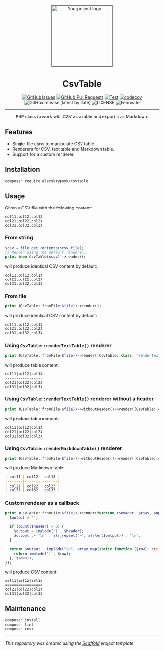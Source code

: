 <p align="center">
  <a href="" rel="noopener">
  <img width=200px height=200px src="https://placehold.jp/000000/ffffff/200x200.png?text=CsvTable&css=%7B%22border-radius%22%3A%22%20100px%22%7D" alt="Yourproject logo"></a>
</p>

<h1 align="center">CsvTable</h1>

<div align="center">

[![GitHub Issues](https://img.shields.io/github/issues/AlexSkrypnyk/CsvTable.svg)](https://github.com/AlexSkrypnyk/CsvTable/issues)
[![GitHub Pull Requests](https://img.shields.io/github/issues-pr/AlexSkrypnyk/CsvTable.svg)](https://github.com/AlexSkrypnyk/CsvTable/pulls)
[![Test](https://github.com/AlexSkrypnyk/CsvTable/actions/workflows/test-php.yml/badge.svg)](https://github.com/AlexSkrypnyk/CsvTable/actions/workflows/test-php.yml)
[![codecov](https://codecov.io/gh/AlexSkrypnyk/CsvTable/graph/badge.svg?token=7WEB1IXBYT)](https://codecov.io/gh/AlexSkrypnyk/CsvTable)
![GitHub release (latest by date)](https://img.shields.io/github/v/release/AlexSkrypnyk/CsvTable)
![LICENSE](https://img.shields.io/github/license/AlexSkrypnyk/CsvTable)
![Renovate](https://img.shields.io/badge/renovate-enabled-green?logo=renovatebot)

</div>

---

<p align="center"> PHP class to work with CSV as a table and export it as Markdown.
    <br>
</p>

## Features

- Single-file class to manipulate CSV table.
- Renderers for CSV, text table and Markdown table.
- Support for a custom renderer.

## Installation

```bash
composer require alexskrypnyk/csvtable
```    

## Usage

Given a CSV file with the following content:
```csv
col11,col12,col13
col21,col22,col23
col31,col32,col33      
```

### From string

```php
$csv = file_get_contents($csv_file);
// Render using the default renderer.
print (new CsvTable($csv))->render();
```
will produce identical CSV content by default:
```csv
col11,col12,col13
col21,col22,col23
col31,col32,col33      
```

### From file

```php
print (CsvTable::fromFile($file))->render();
```
will produce identical CSV content by default:
```csv
col11,col12,col13
col21,col22,col23
col31,col32,col33
```

### Using `CsvTable::renderTextTable()` renderer

```php
print (CsvTable::fromFile($file))->render([CsvTable::class, 'renderTextTable']);
```
will produce table content:
```csv
col11|col12|col13
-----------------
col21|col22|col23
col31|col32|col33     
```

### Using `CsvTable::renderTextTable()` renderer without a header

```php
print (CsvTable::fromFile($file))->withoutHeader()->render([CsvTable::class, 'renderTextTable']);
```
will produce table content:
```csv
col11|col12|col13
col21|col22|col23
col31|col32|col33     
```

### Using `CsvTable::renderMarkdownTable()` renderer

```php
print (CsvTable::fromFile($file))->withoutHeader()->render([CsvTable::class, 'renderMarkdownTable']);
```
will produce Markdown table:
```markdown
| col11 | col12 | col13 |
|-------|-------|-------|
| col21 | col22 | col23 |
| col31 | col32 | col33 |     
```

### Custom renderer as a callback

```php
print (CsvTable::fromFile($file))->render(function ($header, $rows, $options) {
  $output = '';

  if (count($header) > 0) {
    $output = implode('|', $header);
    $output .= "\n" . str_repeat('=', strlen($output)) . "\n";
  }

  return $output . implode("\n", array_map(static function ($row): string {
    return implode('|', $row);
  }, $rows));
});
```
will produce CSV content:
```csv
col11|col12|col13
=================
col21|col22|col23
col31|col32|col33     
```

## Maintenance

```bash
composer install
composer lint
composer test
```
---
_This repository was created using the [Scaffold](https://getscaffold.dev/) project template_
